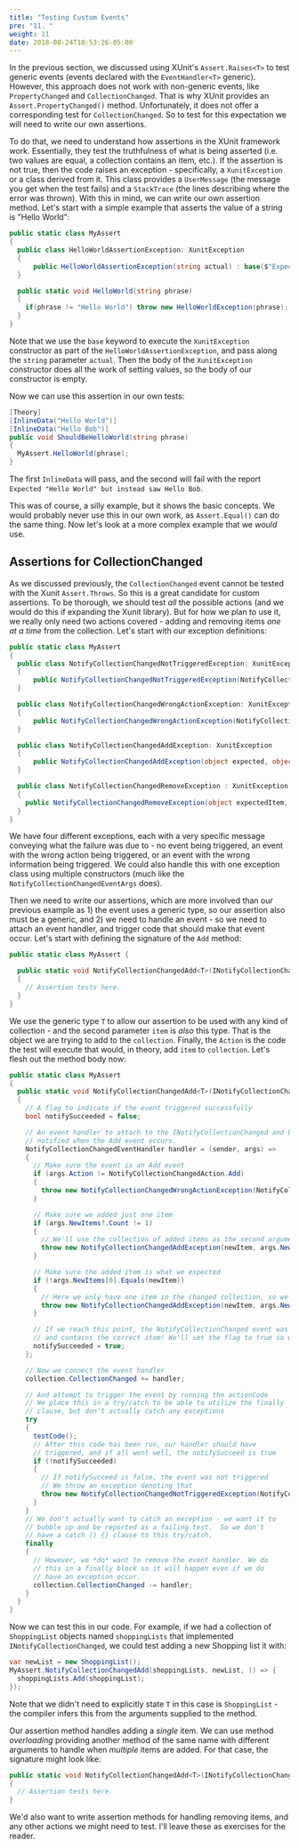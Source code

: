 ```yaml
---
title: "Testing Custom Events"
pre: "11. "
weight: 11
date: 2018-08-24T10:53:26-05:00
---
```


In the previous section, we discussed using XUnit's `Assert.Raises<T>` to test generic events (events declared with the `EventHandler<T>` generic).  However, this approach does not work with non-generic events, like `PropertyChanged` and `CollectionChanged`.  That is why XUnit provides an `Assert.PropertyChanged()` method.  Unfortunately, it does not offer a corresponding test for `CollectionChanged`.  So to test for this expectation we will need to write our own assertions.

To do that, we need to understand how assertions in the XUnit framework work.  Essentially, they test the truthfulness of what is being asserted (i.e. two values are equal, a collection contains an item, etc.).  If the assertion is not true, then the code raises an exception - specifically, a `XunitException` or a class derived from it. This class provides a `UserMessage` (the message you get when the test fails) and a `StackTrace` (the lines describing where the error was thrown). With this in mind, we can write our own assertion method.  Let's start with a simple example that asserts the value of a string is "Hello World":

```csharp
public static class MyAssert
{
  public class HelloWorldAssertionException: XunitException 
  {
      public HelloWorldAssertionException(string actual) : base($"Expected \"Hello World\" but instead saw \"{actual}\"") {}
  }

  public static void HelloWorld(string phrase)
  {
    if(phrase != "Hello World") throw new HelloWorldException(phrase);
  }
}
```

Note that we use the `base` keyword to execute the `XunitException` constructor as part of the `HelloWorldAssertionException`, and pass along the `string` parameter `actual`.  Then the body of the `XunitException` constructor does all the work of setting values, so the body of our constructor is empty.

Now we can use this assertion in our own tests:

```csharp
[Theory]
[InlineData("Hello World")]
[InlineData("Hello Bob")]
public void ShouldBeHelloWorld(string phrase)
{
  MyAssert.HelloWorld(phrase);
}
```

The first `InlineData` will pass, and the second will fail with the report `Expected "Hello World" but instead saw Hello Bob`.

This was of course, a silly example, but it shows the basic concepts.  We would probably never use this in our own work, as `Assert.Equal()` can do the same thing.  Now let's look at a more complex example that we _would_ use.

## Assertions for CollectionChanged

As we discussed previously, the `CollectionChanged` event cannot be tested with the Xunit `Assert.Throws`.  So this is a great candidate for custom assertions.  To be thorough, we should test _all_ the possible actions (and we would do this if expanding the Xunit library).  But for how we plan to use it, we really only need two actions covered - adding and removing items _one at a time_ from the collection.  Let's start with our exception definitions:

```csharp
public static class MyAssert
{
  public class NotifyCollectionChangedNotTriggeredException: XunitException 
  {
      public NotifyCollectionChangedNotTriggeredException(NotifyCollectionChangedAction expectedAction) : base($"Expected a NotifyCollectionChanged event with an action of {expectedAction} to be invoked, but saw none.") {}
  }

  public class NotifyCollectionChangedWrongActionException: XunitException 
  {
      public NotifyCollectionChangedWrongActionException(NotifyCollectionChangedAction expectedAction, NotifyCollectionChangedAction actualAction) : base($"Expected a NotifyCollectionChanged event with an action of {expectedAction} to be invoked, but saw {actualAction}") {}
  }

  public class NotifyCollectionChangedAddException: XunitException 
  {
      public NotifyCollectionChangedAddException(object expected, object actual) : base($"Expected a NotifyCollectionChanged event with an action of Add and object {expected} but instead saw {actual}") {}
  }

  public class NotifyCollectionChangedRemoveException : XunitException
  {
    public NotifyCollectionChangedRemoveException(object expectedItem, int expectedIndex, object actualItem, int actualIndex) : base($"Expected a NotifyCollectionChanged event with an action of Remove and object {expectedItem} at index {expectedIndex} but instead saw {actualItem} at index  {actualIndex}") {}
  }
}
```

We have four different exceptions, each with a very specific message conveying what the failure was due to - no event being triggered, an event with the wrong action being triggered, or an event with the wrong information being triggered.  We could also handle this with one exception class using multiple constructors (much like the `NotifyCollectionChangedEventArgs` does).

Then we need to write our assertions, which are more involved than our previous example as 1) the event uses a generic type, so our assertion also must be a generic, and 2) we need to handle an event - so we need to attach an event handler, and trigger code that should make that event occur.  Let's start with defining the signature of the `Add` method:

```csharp
public static class MyAssert {

  public static void NotifyCollectionChangedAdd<T>(INotifyCollectionChanged collection, T item, Action testCode) 
  {
    // Assertion tests here.
  }
}
```

We use the generic type `T` to allow our assertion to be used with any kind of collection - and the second parameter `item` is _also_ this type.  That is the object we are trying to add to the `collection`.  Finally, the `Action` is the code the test will execute that would, in theory, add `item` to `collection`.  Let's flesh out the method body now:

```csharp
public static class MyAssert
{
  public static void NotifyCollectionChangedAdd<T>(INotifyCollectionChanged collection, T newItem, Action testCode)
  {
    // A flag to indicate if the event triggered successfully
    bool notifySucceeded = false;

    // An event handler to attach to the INotifyCollectionChanged and be 
    // notified when the Add event occurs.
    NotifyCollectionChangedEventHandler handler = (sender, args) =>
    {
      // Make sure the event is an Add event
      if (args.Action != NotifyCollectionChangedAction.Add)
      {
        throw new NotifyCollectionChangedWrongActionException(NotifyCollectionChangedAction.Add, args.Action);
      }

      // Make sure we added just one item
      if (args.NewItems?.Count != 1)
      {
        // We'll use the collection of added items as the second argument
        throw new NotifyCollectionChangedAddException(newItem, args.NewItems);
      }

      // Make sure the added item is what we expected
      if (!args.NewItems[0].Equals(newItem))
      {
        // Here we only have one item in the changed collection, so we'll report it directly
        throw new NotifyCollectionChangedAddException(newItem, args.NewItems[0]);
      } 

      // If we reach this point, the NotifyCollectionChanged event was triggered successfully
      // and contains the correct item! We'll set the flag to true so we know.
      notifySucceeded = true;
    };

    // Now we connect the event handler 
    collection.CollectionChanged += handler;

    // And attempt to trigger the event by running the actionCode
    // We place this in a try/catch to be able to utilize the finally 
    // clause, but don't actually catch any exceptions
    try
    {
      testCode();
      // After this code has been run, our handler should have 
      // triggered, and if all went well, the notifySucceed is true
      if (!notifySucceeded)
      {
        // If notifySucceed is false, the event was not triggered
        // We throw an exception denoting that
        throw new NotifyCollectionChangedNotTriggeredException(NotifyCollectionChangedAction.Add);
      }
    }
    // We don't actually want to catch an exception - we want it to 
    // bubble up and be reported as a failing test.  So we don't 
    // have a catch () {} clause to this try/catch.
    finally
    {
      // However, we *do* want to remove the event handler. We do 
      // this in a finally block so it will happen even if we do 
      // have an exception occur. 
      collection.CollectionChanged -= handler;
    }
  }
}
```

Now we can test this in our code.  For example, if we had a collection of `ShoppingList` objects named `shoppingLists` that implemented `INotifyCollectionChanged`, we could test adding a new Shopping list it with:

```csharp
var newList = new ShoppingList();
MyAssert.NotifyCollectionChangedAdd(shoppingLists, newList, () => {
  shoppingLists.Add(shoppingList);
});
```

Note that we didn't need to explicitly state `T` in this case is `ShoppingList` - the compiler infers this from the arguments supplied to the method.

Our assertion method handles adding a _single_ item. We can use method _overloading_ providing another method of the same name with different arguments to handle when _multiple_ items are added. For that case, the signature might look like:

```csharp
public static void NotifyCollectionChangedAdd<T>(INotifyCollectionChanged collection, ICollection<T> items, Action testCode) 
{
  // Assertion tests here.
}
```

We'd also want to write assertion methods for handling removing items, and any other actions we might need to test.  I'll leave these as exercises for the reader.